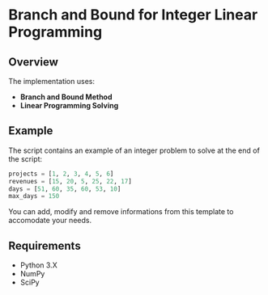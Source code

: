 # Branch and Bound for Integer Linear Programming

## Overview

The implementation uses:
- **Branch and Bound Method**
- **Linear Programming Solving**

## Example

The script contains an example of an integer problem to solve at the end of the script:

```python
projects = [1, 2, 3, 4, 5, 6]
revenues = [15, 20, 5, 25, 22, 17]
days = [51, 60, 35, 60, 53, 10]
max_days = 150
```
 You can add, modify and remove informations from this template to accomodate your needs.

## Requirements

- Python 3.X
- NumPy
- SciPy
